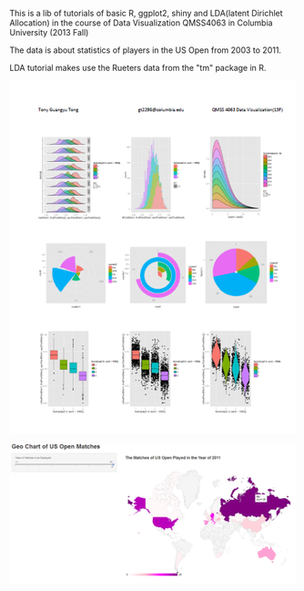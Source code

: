 This is a lib of tutorials of basic R, ggplot2, shiny and LDA(latent Dirichlet Allocation) in the course of Data Visualization QMSS4063 in Columbia University (2013 Fall)

The data is about statistics of players in the US Open from 2003 to 2011.

LDA tutorial makes use the Rueters data from the "tm" package in R.

![alt tag](/ggplot2.png "Example in ggplot2 tutorial")

![alt tag](/shiny.png "Example in Shiny tutorial")
